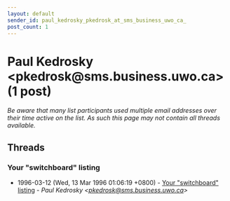 ```yaml
---
layout: default
sender_id: paul_kedrosky_pkedrosk_at_sms_business_uwo_ca_
post_count: 1
---
```


# Paul Kedrosky <pkedrosk<span>@</span>sms.business.uwo.ca> (1 post)

_Be aware that many list participants used multiple email addresses over their time active on the list. As such this page may not contain all threads available._

## Threads

### Your "switchboard" listing
+ 1996-03-12 (Wed, 13 Mar 1996 01:06:19 +0800) - [Your "switchboard" listing](/archive/1996/03/fe2f32d67499a1bbc1fc38d9fa50be41c8920a9dbf6b0aaa86a73d0d3a12a65e) - _Paul Kedrosky \<pkedrosk@sms.business.uwo.ca\>_

